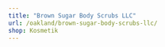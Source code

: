 ```yaml
---
title: "Brown Sugar Body Scrubs LLC"
url: /oakland/brown-sugar-body-scrubs-llc/
shop: Kosmetik
---
```

